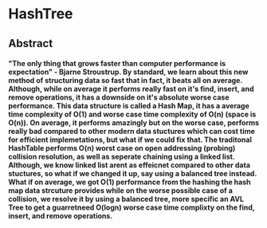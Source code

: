 # HashTree
## Abstract
#### "The only thing that grows faster than computer performance is expectation" - Bjarne Stroustrup. By standard, we learn about this new method of structuring data so fast that in fact, it beats all on average. Although, while on average it performs really fast on it's find, insert, and remove operations, it has a downside on it's absolute worse case performance. This data structure is called a Hash Map, it has a average time complexity of O(1) and worse case time complexity of O(n) (space is O(n)). On average, it performs amazingly but on the worse case, performs really bad compared to other modern data stuctures which can cost time for efficient implemetations, but what if we could fix that. The traditonal HashTable performs O(n) worst case on open addressing (probing) collision resolution, as well as seperate chaining using a linked list. Although, we know linked list arent as effeicnet compared to other data stuctures, so what if we changed it up, say using a balanced tree instead. What if on average, we got O(1) performance from the hashing the hash map data strcuture provides while on the worse possible case of a collision, we resolve it by using a balanced tree, more specific an AVL Tree to get a guarretneed O(logn) worse case time complixty on the find, insert, and remove operations. 
